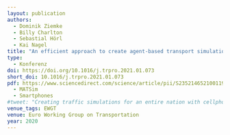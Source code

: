 ```yaml
---
layout: publication
authors:
  - Dominik Ziemke
  - Billy Charlton
  - Sebastial Hörl
  - Kai Nagel
title: "An efficient approach to create agent-based transport simulation scenarios based on ubiquitous Big Data and a new, aspatial activity-scheduling model"
type:
  - Konferenz
doi: https://doi.org/10.1016/j.trpro.2021.01.073
short_doi: 10.1016/j.trpro.2021.01.073
pdf: https://www.sciencedirect.com/science/article/pii/S2352146521001198/pdf
  - MATSim
  - Smartphones
#tweet: "Creating traffic simulations for an entire nation with cellphone data"
venue_tags: EWGT
venue: Euro Working Group on Transportation
year: 2020
---
```

